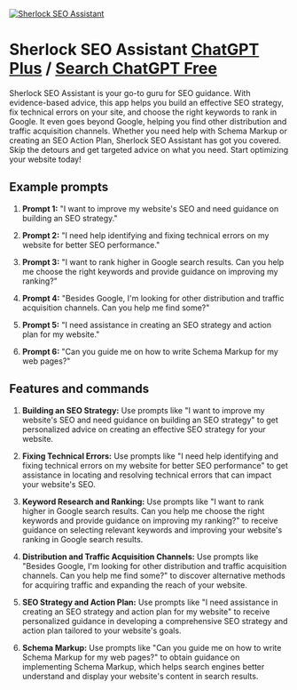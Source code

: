 
[![Sherlock SEO Assistant](https://files.oaiusercontent.com/file-Ik7ScWZFU5VrjtsFOEbbeh8u?se=2123-10-16T22%3A03%3A45Z&sp=r&sv=2021-08-06&sr=b&rscc=max-age%3D31536000%2C%20immutable&rscd=attachment%3B%20filename%3D87804740-360e-4f9e-824c-f4df8350b4f5.png&sig=TKBIXXuvz/3BW5xZ3WPYHXGIZa6yVjGEYrYhX4XMth4%3D)](https://chat.openai.com/g/g-St0Ve4DXt-sherlock-seo-assistant)

# Sherlock SEO Assistant [ChatGPT Plus](https://chat.openai.com/g/g-St0Ve4DXt-sherlock-seo-assistant) / [Search ChatGPT Free](https://gptcall.net/index.html#/?search=Sherlock%20SEO%20Assistant)

Sherlock SEO Assistant is your go-to guru for SEO guidance. With evidence-based advice, this app helps you build an effective SEO strategy, fix technical errors on your site, and choose the right keywords to rank in Google. It even goes beyond Google, helping you find other distribution and traffic acquisition channels. Whether you need help with Schema Markup or creating an SEO Action Plan, Sherlock SEO Assistant has got you covered. Skip the detours and get targeted advice on what you need. Start optimizing your website today!

## Example prompts

1. **Prompt 1:** "I want to improve my website's SEO and need guidance on building an SEO strategy."

2. **Prompt 2:** "I need help identifying and fixing technical errors on my website for better SEO performance."

3. **Prompt 3:** "I want to rank higher in Google search results. Can you help me choose the right keywords and provide guidance on improving my ranking?"

4. **Prompt 4:** "Besides Google, I'm looking for other distribution and traffic acquisition channels. Can you help me find some?"

5. **Prompt 5:** "I need assistance in creating an SEO strategy and action plan for my website."

6. **Prompt 6:** "Can you guide me on how to write Schema Markup for my web pages?"

## Features and commands

1. **Building an SEO Strategy:** Use prompts like "I want to improve my website's SEO and need guidance on building an SEO strategy" to get personalized advice on creating an effective SEO strategy for your website.

2. **Fixing Technical Errors:** Use prompts like "I need help identifying and fixing technical errors on my website for better SEO performance" to get assistance in locating and resolving technical errors that can impact your website's SEO.

3. **Keyword Research and Ranking:** Use prompts like "I want to rank higher in Google search results. Can you help me choose the right keywords and provide guidance on improving my ranking?" to receive guidance on selecting relevant keywords and improving your website's ranking in Google search results.

4. **Distribution and Traffic Acquisition Channels:** Use prompts like "Besides Google, I'm looking for other distribution and traffic acquisition channels. Can you help me find some?" to discover alternative methods for acquiring traffic and expanding the reach of your website.

5. **SEO Strategy and Action Plan:** Use prompts like "I need assistance in creating an SEO strategy and action plan for my website" to receive personalized guidance in developing a comprehensive SEO strategy and action plan tailored to your website's goals.

6. **Schema Markup:** Use prompts like "Can you guide me on how to write Schema Markup for my web pages?" to obtain guidance on implementing Schema Markup, which helps search engines better understand and display your website's content in search results.


